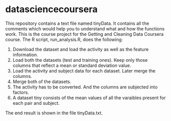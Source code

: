 # datasciencecoursera
This repository contains a text file named tinyData. It contains all the comments which would help you to understand what and how the functions work.
This is the course project for the Getting and Cleaning Data Coursera course. The R script, run_analysis.R, does the following:

1. Download the dataset and load the activity as well as the feature information.
2. Load both the datasets (test and training ones). Keep only those columns that reflect a mean or standard deviation value.
3. Load the activity and subject data for each dataset. Later merge the columns.
4. Merge both of the datasets.
5. The activity has to be converted. And the columns are subjected into factors.
6. A dataset tiny consists of the mean values of all the varaibles present for each pair and subject.

The end result is shown in the file tinyData.txt.

